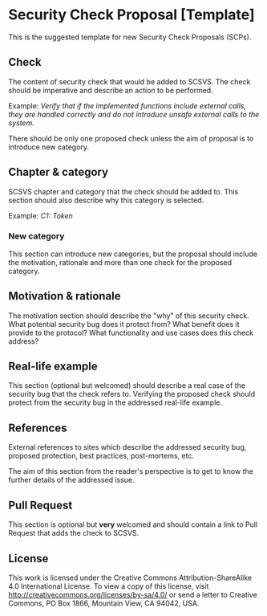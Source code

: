 # Security Check Proposal [Template]

This is the suggested template for new Security Check Proposals (SCPs).

## Check

The content of security check that would be added to SCSVS. The check should be imperative and describe an action to be performed.

Example: _Verify that if the implemented functions include external calls, they are handled correctly and do not introduce unsafe external calls to the system._

There should be only one proposed check unless the aim of proposal is to introduce new category.

## Chapter & category

SCSVS chapter and category that the check should be added to. This section should also describe why this category is selected. 

Example: _C1: Token_

### New category

This section can introduce new categories, but the proposal should include the motivation, rationale and more than one check for the proposed category.

## Motivation & rationale

The motivation section should describe the "why" of this security check. What potential security bug does it protect from? What benefit does it provide to the protocol? What functionality and use cases does this check address?

## Real-life example

This section (optional but welcomed) should describe a real case of the security bug that the check refers to. Verifying the proposed check should protect from the security bug in the addressed real-life example.

## References

External references to sites which describe the addressed security bug, proposed protection, best practices, post-mortems, etc.

The aim of this section from the reader's perspective is to get to know the further details of the addressed issue.

## Pull Request

This section is optional but **very** welcomed and should contain a link to Pull Request that adds the check to SCSVS.

## License

This work is licensed under the Creative Commons Attribution-ShareAlike 4.0 International License. To view a copy of this license, visit http://creativecommons.org/licenses/by-sa/4.0/ or send a letter to Creative Commons, PO Box 1866, Mountain View, CA 94042, USA.